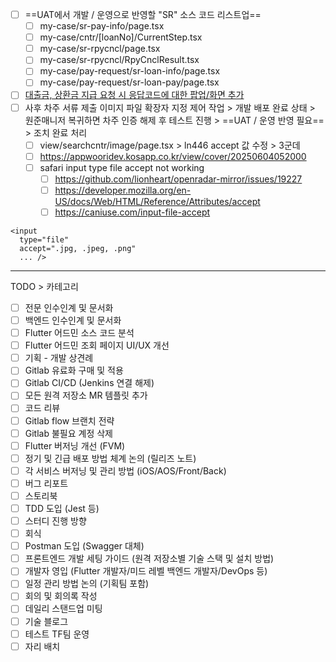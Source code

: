 - [ ] ==UAT에서 개발 / 운영으로 반영할 "SR" 소스 코드 리스트업==
	- [ ] my-case/sr-pay-info/page.tsx
	- [ ] my-case/cntr/[loanNo]/CurrentStep.tsx
	- [ ] my-case/sr-rpycncl/page.tsx
	- [ ] my-case/sr-rpycncl/RpyCnclResult.tsx
	- [ ] my-case/pay-request/sr-loan-info/page.tsx
	- [ ] my-case/pay-request/sr-loan-pay/page.tsx
- [ ] [대출금, 상환금 지급 요청 시 응답코드에 대한 팝업/화면 추가](https://www.notion.so/bankle/1f85a9ad1c9a800f8fadc9e037d748b7)
- [ ] 사후 차주 서류 제출 이미지 파일 확장자 지정 제어 작업 > 개발 배포 완료 상태 > 원준매니저 복귀하면 차주 인증 해제 후 테스트 진행 > ==UAT / 운영 반영 필요== > 조치 완료 처리
	- [ ] view/searchcntr/image/page.tsx > ln446 accept 값 수정 > 3군데
	- [ ] https://appwooridev.kosapp.co.kr/view/cover/20250604052000
	- [ ] safari input type file accept not working
		- [ ] https://github.com/lionheart/openradar-mirror/issues/19227
		- [ ] https://developer.mozilla.org/en-US/docs/Web/HTML/Reference/Attributes/accept
		- [ ] https://caniuse.com/input-file-accept
```tsx
<input  
  type="file"  
  accept=".jpg, .jpeg, .png"
  ... />
```


***
TODO > 카테고리
- [ ] 전문 인수인계 및 문서화
- [ ] 백엔드 인수인계 및 문서화
- [ ] Flutter 어드민 소스 코드 분석
- [ ] Flutter 어드민 조회 페이지 UI/UX 개선
- [ ] 기획 - 개발 상견례
- [ ] Gitlab 유료화 구매 및 적용
- [ ] Gitlab CI/CD (Jenkins 연결 해제)
- [ ] 모든 원격 저장소 MR 템플릿 추가
- [ ] 코드 리뷰
- [ ] Gitlab flow 브랜치 전략
- [ ] Gitlab 불필요 계정 삭제
- [ ] Flutter 버저닝 개선 (FVM)
- [ ] 정기 및 긴급 배포 방법 체계 논의 (릴리즈 노트)
- [ ] 각 서비스 버저닝 및 관리 방법 (iOS/AOS/Front/Back)
- [ ] 버그 리포트
- [ ] 스토리북
- [ ] TDD 도입 (Jest 등)
- [ ] 스터디 진행 방향
- [ ] 회식
- [ ] Postman 도입 (Swagger 대체)
- [ ] 프론트엔드 개발 세팅 가이드 (원격 저장소별 기술 스택 및 설치 방법)
- [ ] 개발자 영입 (Flutter 개발자/미드 레벨 백엔드 개발자/DevOps 등)
- [ ] 일정 관리 방법 논의 (기획팀 포함)
- [ ] 회의 및 회의록 작성
- [ ] 데일리 스탠드업 미팅
- [ ] 기술 블로그
- [ ] 테스트 TF팀 운영
- [ ] 자리 배치